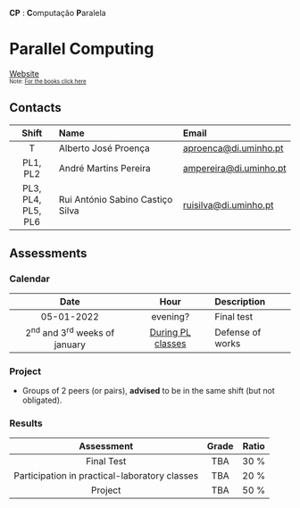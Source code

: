 
**CP** : **C**omputação **P**aralela
# Parallel Computing 

[Website](http://gec.di.uminho.pt/mei/cp/)<br>
 <sub><sup> Note: [For the books click here](http://gec.di.uminho.pt/mei/cp/books.zip) </sup></sup>

## Contacts

| Shift | Name | Email |
|:-:| :------ | :-----------|
| T | Alberto José Proença | aproenca@di.uminho.pt |
| PL1, PL2| André Martins Pereira| ampereira@di.uminho.pt |
| PL3, PL4,<br>PL5, PL6| Rui António Sabino Castiço Silva | ruisilva@di.uminho.pt |

## Assessments

### Calendar

| Date | Hour | Description |
|:-:| :-: | :-----------|
| 05-01-2022 | evening? | Final test |
| 2<sup>nd</sup> and 3<sup>rd</sup> weeks of january | [During PL classes](../schedule/schedule_1y_1s.pdf) | Defense of works |

### Project

- Groups of 2 peers (or pairs), **advised** to be in the same shift (but not obligated).

### Results

| Assessment | Grade  | Ratio |
| :-:           | :-: | :-:   |
| Final Test    | TBA |  30 %  |
| Participation in practical-laboratory classes | TBA |  20 %  |
| Project       | TBA |  50 %  |
